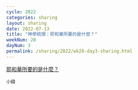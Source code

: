 ```yaml
---
cycle: 2022
categories: sharing
layout: sharing
date: 2022-07-13
title: "神學梳理：耶和華所要的是什麼？"
weekNum: 28
dayNum: 3
permalink: /sharing/2022/wk28-day3-sharing.html
---
```


[耶和華所要的是什麼？](https://eccseattle.github.io/media/sharing/2022/wk028/2022-07-13-bin.m4a)

`小錢`
